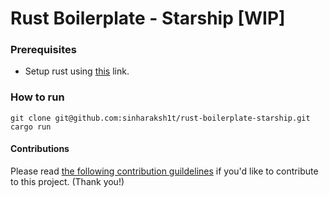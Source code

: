 # Rust Boilerplate - Starship [WIP]

### Prerequisites
* Setup rust using [this](https://www.rust-lang.org/tools/install) link.

### How to run
```
git clone git@github.com:sinharaksh1t/rust-boilerplate-starship.git
cargo run
```

#### Contributions

Please read [the following contribution guildelines](.github/contribution-guide.md) if you'd like to contribute to this project. (Thank you!)
